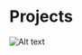 # Projects
![Alt text](https://github.com/felix1614/Projects/blob/Library-Management-System/static/images/Back.jpg?raw=true "Optional Title")
